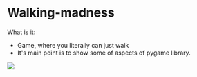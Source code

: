 # Walking-madness

What is it:
  - Game, where you literally can just walk
  - It's main point is to show some of aspects of pygame library.

![](https://github.com/ejdam87/walking-madness/blob/master/showcase.png)
